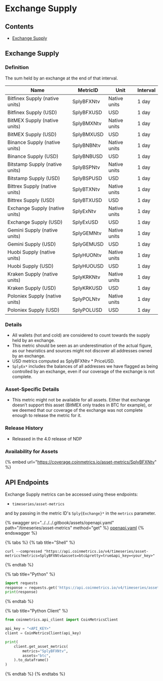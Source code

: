 # Exchange Supply

## Contents

* [Exchange Supply](exchange-supply.md#splyex)

## Exchange Supply <a href="#splyex" id="splyex"></a>

### Definition

The sum held by an exchange at the end of that interval.

| Name                           | MetricID   | Unit         | Interval |
| ------------------------------ | ---------- | ------------ | -------- |
| Bitfinex Supply (native units) | SplyBFXNtv | Native units | 1 day    |
| Bitfinex Supply (USD)          | SplyBFXUSD | USD          | 1 day    |
| BitMEX Supply (native units)   | SplyBMXNtv | Native units | 1 day    |
| BitMEX Supply (USD)            | SplyBMXUSD | USD          | 1 day    |
| Binance Supply (native units)  | SplyBNBNtv | Native units | 1 day    |
| Binance Supply (USD)           | SplyBNBUSD | USD          | 1 day    |
| Bitstamp Supply (native units) | SplyBSPNtv | Native units | 1 day    |
| Bitstamp Supply (USD)          | SplyBSPUSD | USD          | 1 day    |
| Bittrex Supply (native units)  | SplyBTXNtv | Native units | 1 day    |
| Bittrex Supply (USD)           | SplyBTXUSD | USD          | 1 day    |
| Exchange Supply (native units) | SplyExNtv  | Native units | 1 day    |
| Exchange Supply (USD)          | SplyExUSD  | USD          | 1 day    |
| Gemini Supply (native units)   | SplyGEMNtv | Native units | 1 day    |
| Gemini Supply (USD)            | SplyGEMUSD | USD          | 1 day    |
| Huobi Supply (native units)    | SplyHUONtv | Native units | 1 day    |
| Huobi Supply (USD)             | SplyHUOUSD | USD          | 1 day    |
| Kraken Supply (native units)   | SplyKRKNtv | Native units | 1 day    |
| Kraken Supply (USD)            | SplyKRKUSD | USD          | 1 day    |
| Poloniex Supply (native units) | SplyPOLNtv | Native units | 1 day    |
| Poloniex Supply (USD)          | SplyPOLUSD | USD          | 1 day    |

### Details

* All wallets (hot and cold) are considered to count towards the supply held by an exchange.
* This metric should be seen as an underestimation of the actual figure, as our heuristics and sources might not discover all addresses owned by an exchange.
* USD metrics computed as SplyBFXNtv \* PriceUSD.
* `SplyEx*` includes the balances of all addresses we have flagged as being controlled by an exchange, even if our coverage of the exchange is not complete.

### Asset-Specific Details

* This metric might not be available for all assets. Either that exchange doesn’t support this asset (BitMEX only trades in BTC for example), or we deemed that our coverage of the exchange was not complete enough to release the metric for it.

### Release History

* Released in the 4.0 release of NDP

### Availability for Assets

{% embed url="https://coverage.coinmetrics.io/asset-metrics/SplyBFXNtv" %}

## API Endpoints

Exchange Supply metrics can be accessed using these endpoints:

* `timeseries/asset-metrics`

and by passing in the metric ID's `Sply{Exchange}*` in the `metrics` parameter.

{% swagger src="../../../.gitbook/assets/openapi.yaml" path="/timeseries/asset-metrics" method="get" %}
[openapi.yaml](../../../.gitbook/assets/openapi.yaml)
{% endswagger %}

{% tabs %}
{% tab title="Shell" %}
```shell
curl --compressed "https://api.coinmetrics.io/v4/timeseries/asset-metrics?metrics=SplyBFXNtv&assets=btc&pretty=true&api_key=<your_key>"
```
{% endtab %}

{% tab title="Python" %}
```python
import requests
response = requests.get('https://api.coinmetrics.io/v4/timeseries/asset-metrics?metrics=SplyBFXNtv&assets=btc&pretty=true&api_key=<your_key>').json()
print(response)
```
{% endtab %}

{% tab title="Python Client" %}
```python
from coinmetrics.api_client import CoinMetricsClient

api_key = "<API_KEY>"
client = CoinMetricsClient(api_key)

print(
    client.get_asset_metrics(
        metrics="SplyBFXNtv", 
        assets="btc",
    ).to_dataframe()
)
```
{% endtab %}
{% endtabs %}
